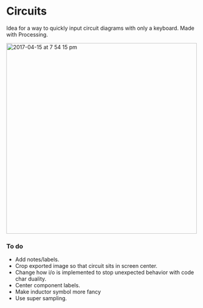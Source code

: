 # Circuits

Idea for a way to quickly input circuit diagrams with only a keyboard. Made with Processing.

<img width="501" alt="2017-04-15 at 7 54 15 pm" src="https://cloud.githubusercontent.com/assets/12654833/25061942/bae19b98-2215-11e7-8f0c-0771e79b28d9.png">

### To do
- Add notes/labels.
- Crop exported image so that circuit sits in screen center.
- Change how i/o is implemented to stop unexpected behavior with code char duality.
- Center component labels.
- Make inductor symbol more fancy
- Use super sampling.
